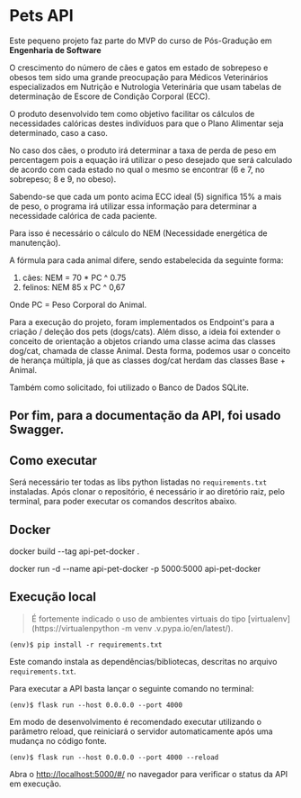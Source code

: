 # Pets API

Este pequeno projeto faz parte do MVP do curso de Pós-Gradução em **Engenharia de Software** 

O crescimento do número de cães e gatos em estado de sobrepeso e obesos tem sido uma grande preocupação para Médicos Veterinários especializados em Nutrição e Nutrologia Veterinária que usam tabelas de determinação de Escore de Condição Corporal (ECC).

O produto desenvolvido tem como objetivo facilitar os cálculos de necessidades calóricas destes indivíduos para que o Plano Alimentar seja determinado, caso a caso.

No caso dos cães, o produto irá determinar a taxa de perda de peso em percentagem pois a equação irá utilizar o peso desejado que será calculado de acordo com cada estado no qual o mesmo se encontrar (6 e 7, no sobrepeso; 8 e 9, no obeso). 

Sabendo-se que cada um ponto acima ECC ideal (5) significa 15% a mais de peso, o programa irá utilizar essa informação para determinar a necessidade calórica de cada paciente. 

Para isso é necessário o cálculo do NEM (Necessidade energética de manutenção).

A fórmula para cada animal difere, sendo estabelecida da seguinte forma:

1) cães: NEM = 70 * PC ^ 0.75
2) felinos: NEM 85 x PC ^  0,67
 
Onde PC = Peso Corporal do Animal.

Para a execução do projeto, foram implementados os Endpoint's para a criação / deleção dos pets (dogs/cats). 
Além disso, a ideia foi extender o conceito de orientação a objetos criando uma classe acima das classes dog/cat, chamada de classe Animal.
Desta forma, podemos usar o conceito de herança múltipla, já que as classes dog/cat herdam das classes Base + Animal.

Também como solicitado, foi utilizado o Banco de Dados SQLite.

Por fim, para a documentação da API, foi usado Swagger.
---
## Como executar 

Será necessário ter todas as libs python listadas no `requirements.txt` instaladas.
Após clonar o repositório, é necessário ir ao diretório raiz, pelo terminal, para poder executar os comandos descritos abaixo.

## Docker

docker build --tag api-pet-docker . 

docker run -d --name api-pet-docker -p 5000:5000 api-pet-docker

## Execução local

> É fortemente indicado o uso de ambientes virtuais do tipo [virtualenv](https://virtualenpython -m venv .v.pypa.io/en/latest/).

```
(env)$ pip install -r requirements.txt
```

Este comando instala as dependências/bibliotecas, descritas no arquivo `requirements.txt`.

Para executar a API basta lançar o seguinte comando no terminal:

```
(env)$ flask run --host 0.0.0.0 --port 4000
```

Em modo de desenvolvimento é recomendado executar utilizando o parâmetro reload, que reiniciará o servidor
automaticamente após uma mudança no código fonte. 

```
(env)$ flask run --host 0.0.0.0 --port 4000 --reload
```

Abra o [http://localhost:5000/#/](http://localhost:4000/#/) no navegador para verificar o status da API em execução.

